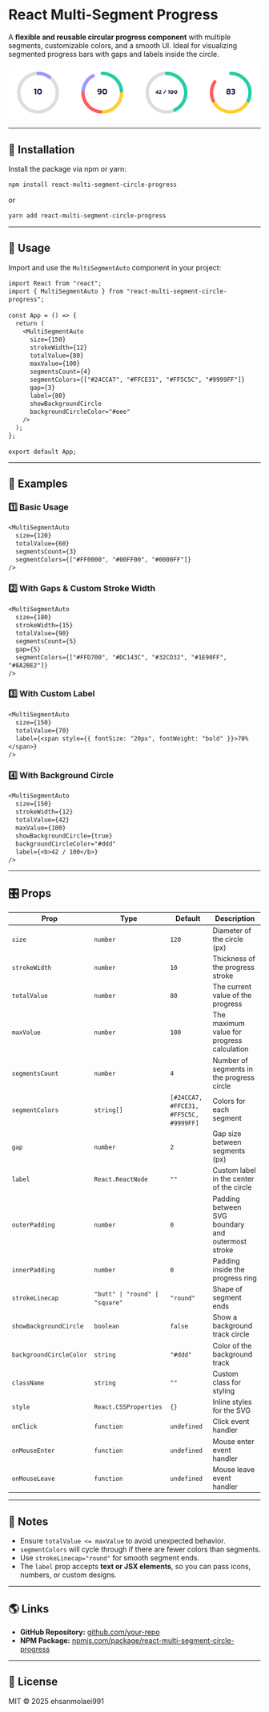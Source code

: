 # React Multi-Segment Progress

A **flexible and reusable circular progress component** with multiple segments, customizable colors, and a smooth UI. Ideal for visualizing segmented progress bars with gaps and labels inside the circle.

![Circular Progress Component](./assets/examples.png)

---

## 🚀 Installation

Install the package via npm or yarn:

```sh
npm install react-multi-segment-circle-progress
```

or

```sh
yarn add react-multi-segment-circle-progress
```

---

## 🔧 Usage

Import and use the `MultiSegmentAuto` component in your project:

```tsx
import React from "react";
import { MultiSegmentAuto } from "react-multi-segment-circle-progress";

const App = () => {
  return (
    <MultiSegmentAuto
      size={150}
      strokeWidth={12}
      totalValue={80}
      maxValue={100}
      segmentsCount={4}
      segmentColors={["#24CCA7", "#FFCE31", "#FF5C5C", "#9999FF"]}
      gap={3}
      label={80}
      showBackgroundCircle
      backgroundCircleColor="#eee"
    />
  );
};

export default App;
```

---

## 🎨 Examples

### 1️⃣ **Basic Usage**


```tsx
<MultiSegmentAuto
  size={120}
  totalValue={60}
  segmentsCount={3}
  segmentColors={["#FF0000", "#00FF00", "#0000FF"]}
/>
```

### 2️⃣ **With Gaps & Custom Stroke Width**


```tsx
<MultiSegmentAuto
  size={180}
  strokeWidth={15}
  totalValue={90}
  segmentsCount={5}
  gap={5}
  segmentColors={["#FFD700", "#DC143C", "#32CD32", "#1E90FF", "#8A2BE2"]}
/>
```

### 3️⃣ **With Custom Label**


```tsx
<MultiSegmentAuto
  size={150}
  totalValue={70}
  label={<span style={{ fontSize: "20px", fontWeight: "bold" }}>70%</span>}
/>
```

### 4️⃣ **With Background Circle**

```tsx
<MultiSegmentAuto
  size={150}
  strokeWidth={12}
  totalValue={42}
  maxValue={100}
  showBackgroundCircle={true}
  backgroundCircleColor="#ddd"
  label={<b>42 / 100</b>}
/>
```

---

## 🎛️ Props

| Prop | Type | Default | Description |
|------|------|---------|-------------|
| `size` | `number` | `120` | Diameter of the circle (px) |
| `strokeWidth` | `number` | `10` | Thickness of the progress stroke |
| `totalValue` | `number` | `80` | The current value of the progress |
| `maxValue` | `number` | `100` | The maximum value for progress calculation |
| `segmentsCount` | `number` | `4` | Number of segments in the progress circle |
| `segmentColors` | `string[]` | `[#24CCA7, #FFCE31, #FF5C5C, #9999FF]` | Colors for each segment |
| `gap` | `number` | `2` | Gap size between segments (px) |
| `label` | `React.ReactNode` | `""` | Custom label in the center of the circle |
| `outerPadding` | `number` | `0` | Padding between SVG boundary and outermost stroke |
| `innerPadding` | `number` | `0` | Padding inside the progress ring |
| `strokeLinecap` | `"butt" \| "round" \| "square"` | `"round"` | Shape of segment ends |
| `showBackgroundCircle` | `boolean` | `false` | Show a background track circle |
| `backgroundCircleColor` | `string` | `"#ddd"` | Color of the background track |
| `className` | `string` | `""` | Custom class for styling |
| `style` | `React.CSSProperties` | `{}` | Inline styles for the SVG |
| `onClick` | `function` | `undefined` | Click event handler |
| `onMouseEnter` | `function` | `undefined` | Mouse enter event handler |
| `onMouseLeave` | `function` | `undefined` | Mouse leave event handler |

---

## 📌 Notes

- Ensure `totalValue <= maxValue` to avoid unexpected behavior.
- `segmentColors` will cycle through if there are fewer colors than segments.
- Use `strokeLinecap="round"` for smooth segment ends.
- The `label` prop accepts **text or JSX elements**, so you can pass icons, numbers, or custom designs.

---

## 🌎 Links

- **GitHub Repository:** [github.com/your-repo](https://github.com/your-repo)
- **NPM Package:** [npmjs.com/package/react-multi-segment-circle-progress](https://npmjs.com/package/react-multi-segment-circle-progress)

---

## 📜 License

MIT © 2025 ehsanmolaei991

